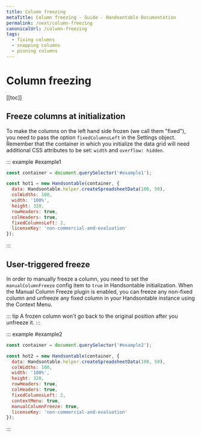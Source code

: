 ```yaml
---
title: Column freezing
metaTitle: Column freezing - Guide - Handsontable Documentation
permalink: /next/column-freezing
canonicalUrl: /column-freezing
tags:
  - fixing columns
  - snapping columns
  - pinning columns 
---
```


# Column freezing

[[toc]]

## Freeze columns at initialization

To make the columns on the left hand side frozen (we call them "fixed"), you need to pass the option `fixedColumnsLeft` in the Settings object. Remember that the container in which you initialize the data grid will need additional CSS attributes to be set: `width` and `overflow: hidden`.

::: example #example1
```js
const container = document.querySelector('#example1');

const hot1 = new Handsontable(container, {
  data: Handsontable.helper.createSpreadsheetData(100, 50),
  colWidths: 100,
  width: '100%',
  height: 320,
  rowHeaders: true,
  colHeaders: true,
  fixedColumnsLeft: 2,
  licenseKey: 'non-commercial-and-evaluation'
});
```
:::

## User-triggered freeze

In order to manually freeze a column, you need to set the `manualColumnFreeze` config item to `true` in Handsontable initialization. When the Manual Column Freeze plugin is enabled, you can freeze any non-fixed column and unfreeze any fixed column in your Handsontable instance using the Context Menu.

::: tip
A frozen column won't go back to the original position after you unfreeze it.
:::

::: example #example2
```js
const container = document.querySelector('#example2');

const hot2 = new Handsontable(container, {
  data: Handsontable.helper.createSpreadsheetData(100, 50),
  colWidths: 100,
  width: '100%',
  height: 320,
  rowHeaders: true,
  colHeaders: true,
  fixedColumnsLeft: 2,
  contextMenu: true,
  manualColumnFreeze: true,
  licenseKey: 'non-commercial-and-evaluation'
});
```
:::
